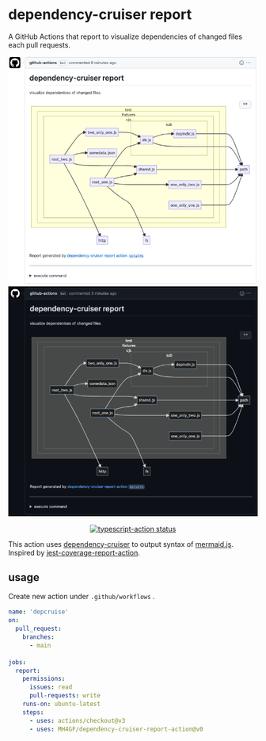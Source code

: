 # dependency-cruiser report

A GitHub Actions that report to visualize dependencies of changed files each pull requests.

![sample](./docs/assets/sample-light.png#gh-dark-mode-only)![sample](./docs/assets/sample-dark.png#gh-light-mode-only)

<p align="center">
  <a href="https://github.com/MH4GF/dependency-cruiser-report-action/actions"><img alt="typescript-action status" src="https://github.com/MH4GF/dependency-cruiser-report-action/workflows/build-test/badge.svg"></a>
</p>

This action uses [dependency-cruiser](https://github.com/sverweij/dependency-cruiser) to output syntax of [mermaid.js](https://github.com/mermaid-js/mermaid). Inspired by [jest-coverage-report-action](https://github.com/ArtiomTr/jest-coverage-report-action).

## usage

Create new action under `.github/workflows` .

```yaml
name: 'depcruise'
on:
  pull_request:
    branches:
      - main

jobs:
  report:
    permissions:
      issues: read
      pull-requests: write
    runs-on: ubuntu-latest
    steps:
      - uses: actions/checkout@v3
      - uses: MH4GF/dependency-cruiser-report-action@v0

```